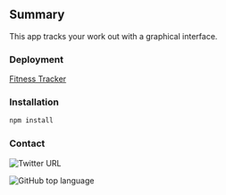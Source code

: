 ## Summary

This app tracks your work out with a graphical interface. 

### Deployment

[Fitness Tracker](https://fitness-tracker-graphs.herokuapp.com/)

### Installation

```bash
npm install
```
### Contact 

![Twitter URL](https://img.shields.io/twitter/url?style=social&url=https%3A%2F%2Ftwitter.com%2FPryor_MD)

![GitHub top language](https://img.shields.io/github/languages/top/michaeldavidpryor/workout-tracker?style=flat-square)

